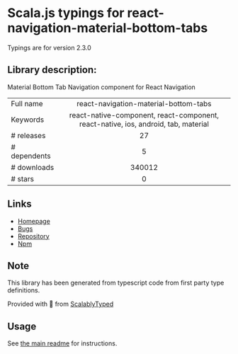 
# Scala.js typings for react-navigation-material-bottom-tabs

Typings are for version 2.3.0

## Library description:
Material Bottom Tab Navigation component for React Navigation

|                    |                 |
| ------------------ | :-------------: |
| Full name          | react-navigation-material-bottom-tabs |
| Keywords           | react-native-component, react-component, react-native, ios, android, tab, material |
| # releases         | 27 |
| # dependents       | 5 |
| # downloads        | 340012 |
| # stars            | 0 |

## Links
- [Homepage](https://github.com/react-navigation/react-navigation-material-bottom-tabs#readme)
- [Bugs](https://github.com/react-navigation/react-navigation-material-bottom-tabs/issues)
- [Repository](https://github.com/react-navigation/react-navigation-material-bottom-tabs)
- [Npm](https://www.npmjs.com/package/react-navigation-material-bottom-tabs)
    


## Note
This library has been generated from typescript code from first party type definitions.

Provided with :purple_heart: from [ScalablyTyped](https://github.com/oyvindberg/ScalablyTyped)

## Usage
See [the main readme](../../readme.md) for instructions.


